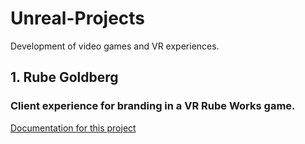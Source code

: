 # Unreal-Projects
Development of video games and VR experiences.

## 1. Rube Goldberg
### Client experience for branding in a VR Rube Works game.
[Documentation for this project](Rube-Goldberg/Documentation.md)